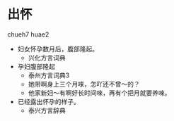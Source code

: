 # 出怀
chueh7 huae2
+ 妇女怀孕数月后，腹部隆起。
  * 兴化方言词典
+ 孕妇腹部隆起
  * 泰州方言词典3
  - 她带啊身上三个月唻，怎吖还不曾～的？
  - 他家新妇～有啊好长时间唻，再有个把月就要养唻。
+ 已经露出怀孕的样子。
  * 泰兴方言辞典
